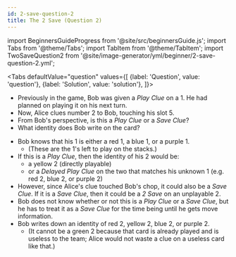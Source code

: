```yaml
---
id: 2-save-question-2
title: The 2 Save (Question 2)
---
```


import BeginnersGuideProgress from '@site/src/beginnersGuide.js';
import Tabs from '@theme/Tabs';
import TabItem from '@theme/TabItem';
import TwoSaveQuestion2 from '@site/image-generator/yml/beginner/2-save-question-2.yml';

<BeginnersGuideProgress part="20" />

<!-- lint disable no-undefined-references -->

<Tabs
  defaultValue="question"
  values={[
    {label: 'Question', value: 'question'},
    {label: 'Solution', value: 'solution'},
  ]}>
<TabItem value="question">

- Previously in the game, Bob was given a *Play Clue* on a 1. He had planned on playing it on his next turn.
- Now, Alice clues number 2 to Bob, touching his slot 5.
- From Bob's perspective, is this a *Play Clue* or a *Save Clue*?
- What identity does Bob write on the card?

</TabItem>
<TabItem value="solution">

- Bob knows that his 1 is either a red 1, a blue 1, or a purple 1.
  - (These are the 1's left to play on the stacks.)
- If this is a *Play Clue*, then the identity of his 2 would be:
  - a yellow 2 (directly playable)
  - or a *Delayed Play Clue* on the two that matches his unknown 1 (e.g. red 2, blue 2, or purple 2)
- However, since Alice's clue touched Bob's chop, it could also be a *Save Clue*. If it is a *Save Clue*, then it could be a *2 Save* on an unplayable 2.
- Bob does not know whether or not this is a *Play Clue* or a *Save Clue*, but he has to treat it as a *Save Clue* for the time being until he gets move information.
- Bob writes down an identity of red 2, yellow 2, blue 2, or purple 2.
  - (It cannot be a green 2 because that card is already played and is useless to the team; Alice would not waste a clue on a useless card like that.)

</TabItem>
</Tabs>

<TwoSaveQuestion2 />

